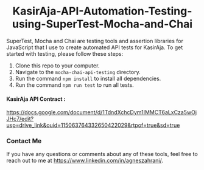 <h1 align="center">KasirAja-API-Automation-Testing-using-SuperTest-Mocha-and-Chai</h1>

SuperTest, Mocha and Chai are testing tools and assertion libraries for JavaScript that I use to create automated API tests for KasirAja. To get started with testing, please follow these steps:

1. Clone this repo to your computer.
2. Navigate to the `mocha-chai-api-testing` directory.
3. Run the command `npm install` to install all dependencies.
4. Run the command `npm run test` to run all tests.



#### KasirAja API Contract : 
https://docs.google.com/document/d/1TdndXchcDym1IMMCT6aLxCza5wOjJHc7/edit?usp=drive_link&ouid=115063764332650422029&rtpof=true&sd=true


### Contact Me
If you have any questions or comments about any of these tools, feel free to reach out to me at https://www.linkedin.com/in/agneszahrani/.